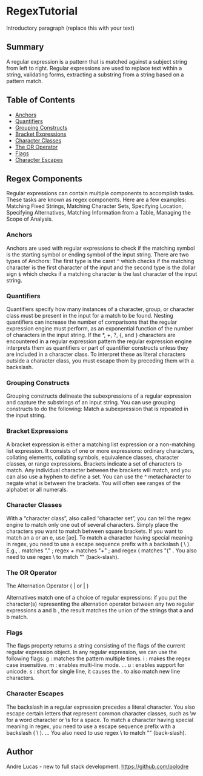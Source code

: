 # RegexTutorial

Introductory paragraph (replace this with your text)

## Summary

A regular expression is a pattern that is matched against a subject string from left to right.
Regular expressions are used to replace text within a string, validating forms, extracting a
substring from a string based on a pattern match.

## Table of Contents

- [Anchors](#anchors)
- [Quantifiers](#quantifiers)
- [Grouping Constructs](#grouping-constructs)
- [Bracket Expressions](#bracket-expressions)
- [Character Classes](#character-classes)
- [The OR Operator](#the-or-operator)
- [Flags](#flags)
- [Character Escapes](#character-escapes)

## Regex Components

Regular expressions can contain multiple components to accomplish tasks. These tasks are known as regex components. Here are a few examples:
Matching Fixed Strings, Matching Character Sets, Specifying Location, Specifying Alternatives, Matching Information from a Table, Managing the Scope of Analysis.

### Anchors

Anchors are used with regular expressions to check if the matching symbol is the
starting symbol or ending symbol of the input string. There are two types of Anchors:
The first type is the caret `^` which checks if the matching character is the first
character of the input and the second type is the dollar sign `$` which checks if a matching
character is the last character of the input string.

### Quantifiers

Quantifiers specify how many instances of a character, group, or character class must be present in the input for a match to be found.
Nesting quantifiers can increase the number of comparisons that the regular expression engine must perform, as an exponential function
of the number of characters in the input string. If the \*, +, ?, {, and } characters are encountered in a regular expression pattern
the regular expression engine interprets them as quantifiers or part of quantifier constructs unless they are included in a character
class. To interpret these as literal characters outside a character class, you must escape them by preceding them with a backslash.

### Grouping Constructs

Grouping constructs delineate the subexpressions of a regular expression and capture the substrings
of an input string. You can use grouping constructs to do the following: Match a subexpression that
is repeated in the input string.

### Bracket Expressions

A bracket expression is either a matching list expression or a non-matching list expression.
It consists of one or more expressions: ordinary characters, collating elements, collating
symbols, equivalence classes, character classes, or range expressions. Brackets indicate a
set of characters to match. Any individual character between the brackets will match, and
you can also use a hyphen to define a set. You can use the ^ metacharacter to negate what
is between the brackets. You will often see ranges of the alphabet or all numerals.

### Character Classes

With a “character class”, also called “character set”, you can tell the regex engine
to match only one out of several characters. Simply place the characters you want to
match between square brackets. If you want to match an a or an e, use [ae]. To match
a character having special meaning in regex, you need to use a escape sequence prefix
with a backslash ( \ ). E.g., \. matches "." ; regex \+ matches "+" ; and
regex \( matches "(" . You also need to use regex \\ to match "\" (back-slash).

### The OR Operator

The Alternation Operator ( | or \| )

Alternatives match one of a choice of regular expressions: if you put the character(s) representing the alternation operator between any two regular expressions a and b , the result matches the union of the strings that a and b match.

### Flags

The flags property returns a string consisting of the flags of the current regular expression object.
In any regular expression, we can use the following flags:
g : matches the pattern multiple times.
i : makes the regex case insensitive.
m : enables multi-line mode. ...
u : enables support for unicode.
s : short for single line, it causes the . to also match new line characters.

### Character Escapes

The backslash in a regular expression precedes a literal character. You also escape
certain letters that represent common character classes, such as \w for a word
character or \s for a space. To match a character having special meaning in
regex, you need to use a escape sequence prefix with a backslash ( \ ). ...
You also need to use regex \\ to match "\" (back-slash).

## Author

Andre Lucas - new to full stack development. https://github.com/polodre
